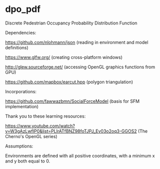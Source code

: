 # dpo_pdf
Discrete Pedestrian Occupancy Probability Distribution Function

Dependencies:

https://github.com/nlohmann/json (reading in environment and model definitions)

https://www.glfw.org/ (creating cross-platform windows)

http://glew.sourceforge.net/ (accessing OpenGL graphics functions from GPU)

https://github.com/mapbox/earcut.hpp (polygon triangulation)

Incorporations:

https://github.com/fawwazbmn/SocialForceModel (basis for SFM implementation)

Thank you to these learning resources:

https://www.youtube.com/watch?v=W3gAzLwfIP0&list=PLlrATfBNZ98foTJPJ_Ev03o2oq3-GGOS2 (The Cherno's OpenGL series)

Assumptions:

Environments are defined with all positive coordinates, with a minimum x and y both equal to 0.
